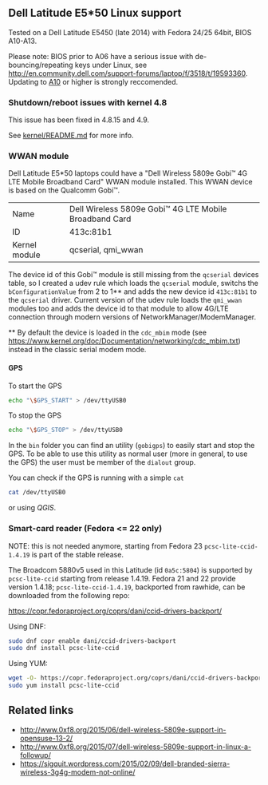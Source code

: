 ## Dell Latitude E5*50 Linux support

Tested on a Dell Latitude E5450 (late 2014) with Fedora 24/25 64bit, BIOS A10-A13.

Please note: BIOS prior to A06 have a serious issue with de-bouncing/repeating keys under Linux, see http://en.community.dell.com/support-forums/laptop/f/3518/t/19593360. Updating to [A10](http://www.dell.com/support/home/us/en/19/Drivers/DriversDetails?driverId=DHD06&fileId=3469377694&osCode=W764&productCode=latitude-e5450-laptop&languageCode=EN&categoryId=BI) or higher is strongly reccomended.

### Shutdown/reboot issues with kernel 4.8

This issue has been fixed in 4.8.15 and 4.9.

See [kernel/README.md](kernel/README.md) for more info.

### WWAN module

Dell Latitude E5*50 laptops could have a "Dell Wireless 5809e Gobi™ 4G LTE Mobile Broadband Card" WWAN module installed. This WWAN device is based on the Qualcomm Gobi™.

|   |   |
|---|---|
| Name | Dell Wireless 5809e Gobi™ 4G LTE Mobile Broadband Card |
| ID | 413c:81b1 |
| Kernel module | qcserial, qmi_wwan |

The device id of this Gobi™ module is still missing from the ```qcserial``` devices table, so I created a udev rule which loads the ```qcserial``` module, switchs the ```bConfigurationValue``` from 2 to 1** and adds the new device id ```413c:81b1``` to the ```qcserial``` driver. Current version of the udev rule loads the ```qmi_wwan``` modules too and adds the device id to that module to allow 4G/LTE connection through modern versions of NetworkManager/ModemManager.

** By default the device is loaded in the ```cdc_mbim``` mode (see https://www.kernel.org/doc/Documentation/networking/cdc_mbim.txt) instead in the classic serial modem mode.

#### GPS ####

To start the GPS

```bash
echo "\$GPS_START" > /dev/ttyUSB0
```

To stop the GPS

```bash
echo "\$GPS_STOP" > /dev/ttyUSB0
```

In the ```bin``` folder you can find an utility (```gobigps```) to easily start and stop the GPS. To be able to use this utility as normal user (more in general, to use the GPS) the user must be member of the ```dialout``` group.

You can check if the GPS is running with a simple ```cat```

```bash
cat /dev/ttyUSB0
```

or using _QGIS_.

### Smart-card reader (Fedora <= 22 only)

NOTE: this is not needed anymore, starting from Fedora 23 `pcsc-lite-ccid-1.4.19` is part of the stable release.

The Broadcom 5880v5 used in this Latitude (id `0a5c:5804`) is supported by `pcsc-lite-ccid` starting from release 1.4.19. Fedora 21 and 22 provide version 1.4.18; `pcsc-lite-ccid-1.4.19`, backported from rawhide, can be downloaded from the following repo:

https://copr.fedoraproject.org/coprs/dani/ccid-drivers-backport/

Using DNF:
```bash
sudo dnf copr enable dani/ccid-drivers-backport
sudo dnf install pcsc-lite-ccid
```

Using YUM:
```bash
wget -O- https://copr.fedoraproject.org/coprs/dani/ccid-drivers-backport/repo/fedora-21/dani-ccid-drivers-backport-fedora-21.repo | sudo tee /etc/yum.repos.d/dani-ccid-drivers-backport-fedora-21.repo
sudo yum install pcsc-lite-ccid
```

## Related links
- http://www.0xf8.org/2015/06/dell-wireless-5809e-support-in-opensuse-13-2/
- http://www.0xf8.org/2015/07/dell-wireless-5809e-support-in-linux-a-followup/
- https://sigquit.wordpress.com/2015/02/09/dell-branded-sierra-wireless-3g4g-modem-not-online/
